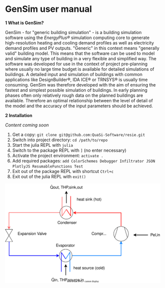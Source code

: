 # GenSim user manual
**1  What is GenSim?**

GenSim - for "generic building simulation" - is a building simulation software using the *EnergyPlus®* simulation computing core to generate high-resolution heating and cooling demand profiles as well as electricity demand profiles and PV outputs. "Generic" in this context means "generally valid" building model. This means that the software can be used to model and simulate any type of building in a very flexible and simplified way. 
The software was developed for use in the context of project pre-planning where usually no large time budget is available for detailed simulations of buildings. A detailed input and simulation of buildings with common applications like DesignBuilder®, IDA ICE® or TRNSYS® is usually time consuming. GenSim was therefore developed with the aim of ensuring the fastest and simplest possible simulation of buildings. In early planning phases often only relatively rough data on the planned buildings are available. Therefore an optimal relationship between the level of detail of the model and the accuracy of the input parameters should be achieved. 


**2  Installation**

*Content coming soon*

1. Get a copy: `git clone git@github.com:QuaSi-Software/resie.git`
1. Switch into project directory: `cd /path/to/repo`
1. Start the julia REPL with `julia`
1. Switch to the package REPL with `]` (no enter necessary)
1. Activate the project environment: `activate .`
1. Add required packages: `add ColorSchemes Debugger Infiltrator JSON PlotlyJS ResumableFunctions Test`
1. Exit out of the package REPL with shortcut `Ctrl+c`
1. Exit out of the julia REPL with `exit()`

![General System chart of a heat pump](fig/221018_HeatPump_system_chart.svg)
